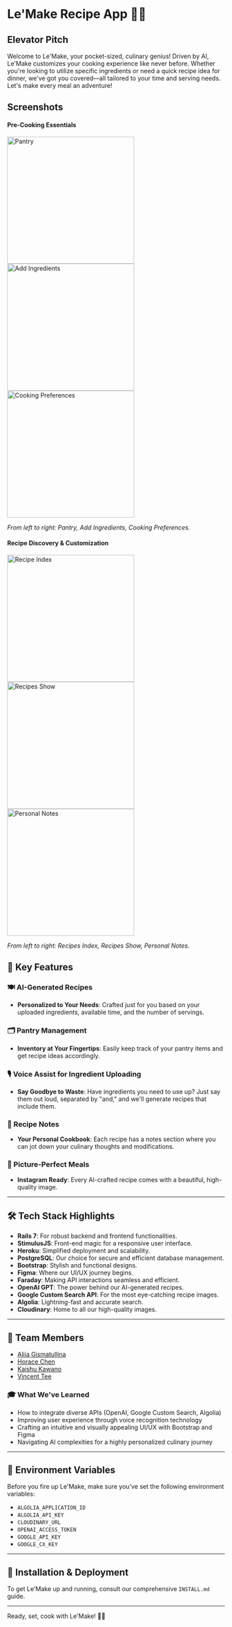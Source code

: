 # Le'Make Recipe App 🍲📲

## Elevator Pitch

Welcome to Le'Make, your pocket-sized, culinary genius! Driven by AI, Le'Make customizes your cooking experience like never before. Whether you're looking to utilize specific ingredients or need a quick recipe idea for dinner, we've got you covered—all tailored to your time and serving needs. Let's make every meal an adventure!

## Screenshots

#### Pre-Cooking Essentials

<div style="display: inline-block;">
  <img width="294" alt="Pantry" src="https://github.com/vincent-tee/LEMAKE/assets/98565950/ebeb7dc7-c9d1-4e7b-bb9e-568d34402efe">
  <img width="294" alt="Add Ingredients" src="https://github.com/vincent-tee/LEMAKE/assets/98565950/6f5946cc-e280-4c8f-a7f9-e3f1e306d79e">
  <img width="294" alt="Cooking Preferences" src="https://github.com/vincent-tee/LEMAKE/assets/98565950/469dd55f-45ed-405c-804e-ab83541ea7a4">
</div>

*From left to right: Pantry, Add Ingredients, Cooking Preferences.*

#### Recipe Discovery & Customization

<div style="display: inline-block;">
  <img width="294" alt="Recipe Index" src="https://github.com/vincent-tee/LEMAKE/assets/98565950/062db581-180b-475a-91bc-35f0eb3eb288">
  <img width="294" alt="Recipes Show" src="https://github.com/vincent-tee/LEMAKE/assets/98565950/b7c1a85a-4c29-4253-98ab-85a88bb80bb5">
  <img width="294" alt="Personal Notes" src="https://github.com/vincent-tee/LEMAKE/assets/98565950/599d6ead-280f-4494-aec4-cd0828609785">
</div>

*From left to right: Recipes Index, Recipes Show, Personal Notes.*


## 🌟 Key Features

### 🍽 AI-Generated Recipes

- **Personalized to Your Needs**: Crafted just for you based on your uploaded ingredients, available time, and the number of servings.

### 🗂 Pantry Management

- **Inventory at Your Fingertips**: Easily keep track of your pantry items and get recipe ideas accordingly.

### 🎙 Voice Assist for Ingredient Uploading

- **Say Goodbye to Waste**: Have ingredients you need to use up? Just say them out loud, separated by "and," and we'll generate recipes that include them.

### 📝 Recipe Notes

- **Your Personal Cookbook**: Each recipe has a notes section where you can jot down your culinary thoughts and modifications.

### 📸 Picture-Perfect Meals

- **Instagram Ready**: Every AI-crafted recipe comes with a beautiful, high-quality image.

---

## 🛠 Tech Stack Highlights

- **Rails 7**: For robust backend and frontend functionalities.
- **StimulusJS**: Front-end magic for a responsive user interface.
- **Heroku**: Simplified deployment and scalability.
- **PostgreSQL**: Our choice for secure and efficient database management.
- **Bootstrap**: Stylish and functional designs.
- **Figma**: Where our UI/UX journey begins.
- **Faraday**: Making API interactions seamless and efficient.
- **OpenAI GPT**: The power behind our AI-generated recipes.
- **Google Custom Search API**: For the most eye-catching recipe images.
- **Algolia**: Lightning-fast and accurate search.
- **Cloudinary**: Home to all our high-quality images.

---

## 👥 Team Members

- [Aliia Gismatullina](https://www.linkedin.com/in/aliiagismatullina/)
- [Horace Chen](https://www.linkedin.com/in/horace-chen/)
- [Kaishu Kawano](https://jp.linkedin.com/in/kaishu-kawano/)
- [Vincent Tee](https://www.linkedin.com/in/vincent-tee-aus/)

### 🎓 What We've Learned

- How to integrate diverse APIs (OpenAI, Google Custom Search, Algolia)
- Improving user experience through voice recognition technology
- Crafting an intuitive and visually appealing UI/UX with Bootstrap and Figma
- Navigating AI complexities for a highly personalized culinary journey

---

## 🚀 Environment Variables

Before you fire up Le'Make, make sure you've set the following environment variables:

- `ALGOLIA_APPLICATION_ID`
- `ALGOLIA_API_KEY`
- `CLOUDINARY_URL`
- `OPENAI_ACCESS_TOKEN`
- `GOOGLE_API_KEY`
- `GOOGLE_CX_KEY`

---

## 📝 Installation & Deployment

To get Le'Make up and running, consult our comprehensive `INSTALL.md` guide.

---


Ready, set, cook with Le'Make! 🍳🍴
